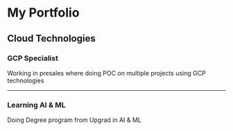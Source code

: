 # My Portfolio

## Cloud Technologies

### GCP Specialist

Working in presales where doing POC on multiple projects using GCP technologies

---
### Learning AI & ML
Doing Degree program from Upgrad in AI & ML

